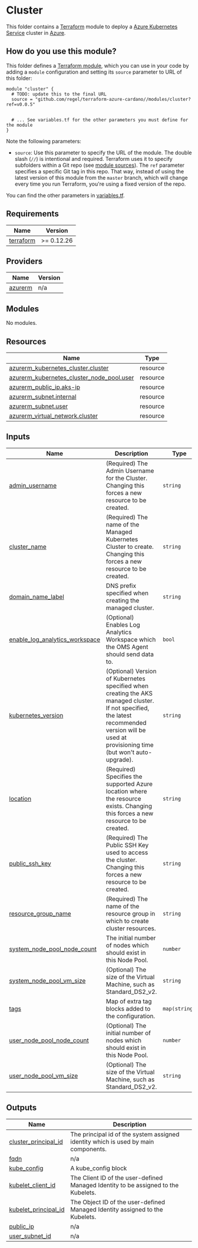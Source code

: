 # Cluster

This folder contains a [Terraform](https://www.terraform.io/) module to deploy a
[Azure Kubernetes Service](https://azure.microsoft.com/en-us/services/kubernetes-service/) cluster in [Azure](https://portal.azure.com/).


## How do you use this module?

This folder defines a [Terraform module](https://www.terraform.io/docs/modules/usage.html), which you can use in your
code by adding a `module` configuration and setting its `source` parameter to URL of this folder:

```hcl
module "cluster" {
  # TODO: update this to the final URL
  source = "github.com/regel/terraform-azure-cardano//modules/cluster?ref=v0.0.5"


  # ... See variables.tf for the other parameters you must define for the module
}
```

Note the following parameters:

* `source`: Use this parameter to specify the URL of the module. The double slash (`//`) is intentional
  and required. Terraform uses it to specify subfolders within a Git repo (see [module
  sources](https://www.terraform.io/docs/modules/sources.html)). The `ref` parameter specifies a specific Git tag in
  this repo. That way, instead of using the latest version of this module from the `master` branch, which
  will change every time you run Terraform, you're using a fixed version of the repo.


You can find the other parameters in [variables.tf](variables.tf).

## Requirements

| Name | Version |
|------|---------|
| <a name="requirement_terraform"></a> [terraform](#requirement\_terraform) | >= 0.12.26 |

## Providers

| Name | Version |
|------|---------|
| <a name="provider_azurerm"></a> [azurerm](#provider\_azurerm) | n/a |

## Modules

No modules.

## Resources

| Name | Type |
|------|------|
| [azurerm_kubernetes_cluster.cluster](https://registry.terraform.io/providers/hashicorp/azurerm/latest/docs/resources/kubernetes_cluster) | resource |
| [azurerm_kubernetes_cluster_node_pool.user](https://registry.terraform.io/providers/hashicorp/azurerm/latest/docs/resources/kubernetes_cluster_node_pool) | resource |
| [azurerm_public_ip.aks-ip](https://registry.terraform.io/providers/hashicorp/azurerm/latest/docs/resources/public_ip) | resource |
| [azurerm_subnet.internal](https://registry.terraform.io/providers/hashicorp/azurerm/latest/docs/resources/subnet) | resource |
| [azurerm_subnet.user](https://registry.terraform.io/providers/hashicorp/azurerm/latest/docs/resources/subnet) | resource |
| [azurerm_virtual_network.cluster](https://registry.terraform.io/providers/hashicorp/azurerm/latest/docs/resources/virtual_network) | resource |

## Inputs

| Name | Description | Type | Default | Required |
|------|-------------|------|---------|:--------:|
| <a name="input_admin_username"></a> [admin\_username](#input\_admin\_username) | (Required) The Admin Username for the Cluster. Changing this forces a new resource to be created. | `string` | n/a | yes |
| <a name="input_cluster_name"></a> [cluster\_name](#input\_cluster\_name) | (Required) The name of the Managed Kubernetes Cluster to create. Changing this forces a new resource to be created. | `string` | n/a | yes |
| <a name="input_domain_name_label"></a> [domain\_name\_label](#input\_domain\_name\_label) | DNS prefix specified when creating the managed cluster. | `string` | n/a | yes |
| <a name="input_enable_log_analytics_workspace"></a> [enable\_log\_analytics\_workspace](#input\_enable\_log\_analytics\_workspace) | (Optional) Enables Log Analytics Workspace which the OMS Agent should send data to. | `bool` | `false` | no |
| <a name="input_kubernetes_version"></a> [kubernetes\_version](#input\_kubernetes\_version) | (Optional) Version of Kubernetes specified when creating the AKS managed cluster. If not specified, the latest recommended version will be used at provisioning time (but won't auto-upgrade). | `string` | `"1.21.2"` | no |
| <a name="input_location"></a> [location](#input\_location) | (Required) Specifies the supported Azure location where the resource exists. Changing this forces a new resource to be created. | `string` | n/a | yes |
| <a name="input_public_ssh_key"></a> [public\_ssh\_key](#input\_public\_ssh\_key) | (Required) The Public SSH Key used to access the cluster. Changing this forces a new resource to be created. | `string` | n/a | yes |
| <a name="input_resource_group_name"></a> [resource\_group\_name](#input\_resource\_group\_name) | (Required) The name of the resource group in which to create cluster resources. | `string` | n/a | yes |
| <a name="input_system_node_pool_node_count"></a> [system\_node\_pool\_node\_count](#input\_system\_node\_pool\_node\_count) | The initial number of nodes which should exist in this Node Pool. | `number` | `2` | no |
| <a name="input_system_node_pool_vm_size"></a> [system\_node\_pool\_vm\_size](#input\_system\_node\_pool\_vm\_size) | (Optional) The size of the Virtual Machine, such as Standard\_DS2\_v2. | `string` | `"Standard_B2s"` | no |
| <a name="input_tags"></a> [tags](#input\_tags) | Map of extra tag blocks added to the configuration. | `map(string)` | `{}` | no |
| <a name="input_user_node_pool_node_count"></a> [user\_node\_pool\_node\_count](#input\_user\_node\_pool\_node\_count) | (Optional) The initial number of nodes which should exist in this Node Pool. | `number` | `1` | no |
| <a name="input_user_node_pool_vm_size"></a> [user\_node\_pool\_vm\_size](#input\_user\_node\_pool\_vm\_size) | (Optional) The size of the Virtual Machine, such as Standard\_DS2\_v2. | `string` | `"Standard_E4s_v4"` | no |

## Outputs

| Name | Description |
|------|-------------|
| <a name="output_cluster_principal_id"></a> [cluster\_principal\_id](#output\_cluster\_principal\_id) | The principal id of the system assigned identity which is used by main components. |
| <a name="output_fqdn"></a> [fqdn](#output\_fqdn) | n/a |
| <a name="output_kube_config"></a> [kube\_config](#output\_kube\_config) | A kube\_config block |
| <a name="output_kubelet_client_id"></a> [kubelet\_client\_id](#output\_kubelet\_client\_id) | The Client ID of the user-defined Managed Identity to be assigned to the Kubelets. |
| <a name="output_kubelet_principal_id"></a> [kubelet\_principal\_id](#output\_kubelet\_principal\_id) | The Object ID of the user-defined Managed Identity assigned to the Kubelets. |
| <a name="output_public_ip"></a> [public\_ip](#output\_public\_ip) | n/a |
| <a name="output_user_subnet_id"></a> [user\_subnet\_id](#output\_user\_subnet\_id) | n/a |
